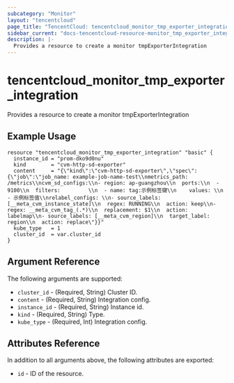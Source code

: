 ```yaml
---
subcategory: "Monitor"
layout: "tencentcloud"
page_title: "TencentCloud: tencentcloud_monitor_tmp_exporter_integration"
sidebar_current: "docs-tencentcloud-resource-monitor_tmp_exporter_integration"
description: |-
  Provides a resource to create a monitor tmpExporterIntegration
---
```


# tencentcloud_monitor_tmp_exporter_integration

Provides a resource to create a monitor tmpExporterIntegration

## Example Usage

```hcl
resource "tencentcloud_monitor_tmp_exporter_integration" "basic" {
  instance_id = "prom-dko9d0nu"
  kind        = "cvm-http-sd-exporter"
  content     = "{\"kind\":\"cvm-http-sd-exporter\",\"spec\":{\"job\":\"job_name: example-job-name-test\\nmetrics_path: /metrics\\ncvm_sd_configs:\\n- region: ap-guangzhou\\n  ports:\\n  - 9100\\n  filters:         \\n  - name: tag:示例标签键\\n    values: \\n    - 示例标签值\\nrelabel_configs: \\n- source_labels: [__meta_cvm_instance_state]\\n  regex: RUNNING\\n  action: keep\\n- regex: __meta_cvm_tag_(.*)\\n  replacement: $1\\n  action: labelmap\\n- source_labels: [__meta_cvm_region]\\n  target_label: region\\n  action: replace\"}}"
  kube_type   = 1
  cluster_id  = var.cluster_id
}
```

## Argument Reference

The following arguments are supported:

* `cluster_id` - (Required, String) Cluster ID.
* `content` - (Required, String) Integration config.
* `instance_id` - (Required, String) Instance id.
* `kind` - (Required, String) Type.
* `kube_type` - (Required, Int) Integration config.

## Attributes Reference

In addition to all arguments above, the following attributes are exported:

* `id` - ID of the resource.




